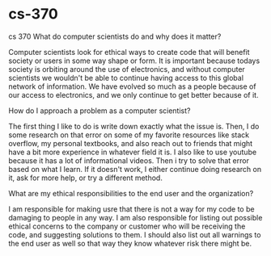 # cs-370
cs 370
What do computer scientists do and why does it matter?

Computer scientists look for ethical ways to create code that will benefit society or users in some way shape or form. It is important because todays society is orbiting around the use of electronics, and without computer scientists we wouldn't be able to continue having access to this global network of information. We have evolved so much as a people because of our access to electronics, and we only continue to get better because of it.

How do I approach a problem as a computer scientist?

The first thing I like to do is write down exactly what the issue is. Then, I do some research on that error on some of my favorite resources like stack overflow, my personal textbooks, and also reach out to friends that might have a bit more experience in whatever field it is. I also like to use youtube because it has a lot of informational videos. Then i try to solve that error based on what I learn. If it doesn't work, I either continue doing research on it, ask for more help, or try a different method.

What are my ethical responsibilities to the end user and the organization?

I am responsible for making usre that there is not a way for my code to be damaging to people in any way. I am also responsible for listing out possible ethical concerns to the company or customer who will be receiving the code, and suggesting solutions to them. I should also list out all warnings to the end user as well so that way they know whatever risk there might be.
